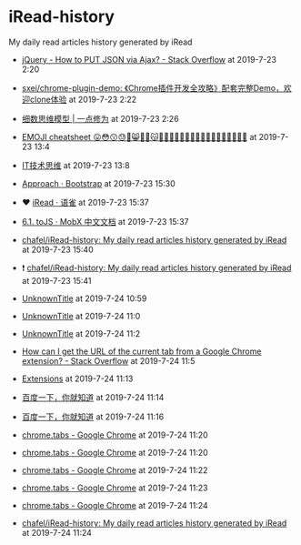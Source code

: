 # iRead-history
My daily read articles history generated by iRead

 - [jQuery - How to PUT JSON via Ajax? - Stack Overflow](https://stackoverflow.com/questions/1749272/jquery-how-to-put-json-via-ajax) at 2019-7-23 2:20
 - [sxei/chrome-plugin-demo: 《Chrome插件开发全攻略》配套完整Demo，欢迎clone体验](https://github.com/sxei/chrome-plugin-demo#background) at 2019-7-23 2:22
 - [细数思维模型 | 一点修为](http://bitandliteracy.github.io/mental-models) at 2019-7-23 2:26
 - [EMOJI cheatsheet 😛😳😗😓🙉😸🙈🙊😽💀💢💥✨💏👫👄👃👀👛👛🗼🔮🔮🎄🎅👻](https://gist.github.com/roachhd/1f029bd4b50b8a524f3c) at 2019-7-23 13:4

 - [IT技术思维](https://mp.weixin.qq.com/s/gEImzAXoeXPtDS9zrxs7pA) at 2019-7-23 13:8
 - [Approach · Bootstrap](https://getbootstrap.com/docs/4.3/extend/approach/) at 2019-7-23 15:30
 - :heart: [iRead · 语雀](https://www.yuque.com/chaofeis/lifelog/eqal52) at 2019-7-23 15:37
 - [6.1. toJS · MobX 中文文档](https://cn.mobx.js.org/refguide/tojson.html) at 2019-7-23 15:37
 - [chafel/iRead-history: My daily read articles history generated by iRead](https://github.com/chafel/iRead-history) at 2019-7-23 15:40
 - :exclamation: [chafel/iRead-history: My daily read articles history generated by iRead](https://github.com/chafel/iRead-history) at 2019-7-23 15:41

 - [UnknownTitle](undefined) at 2019-7-24 10:59
 - [UnknownTitle](undefined) at 2019-7-24 11:0
 - [UnknownTitle](undefined) at 2019-7-24 11:2
 - [How can I get the URL of the current tab from a Google Chrome extension? - Stack Overflow](https://stackoverflow.com/questions/1979583/how-can-i-get-the-url-of-the-current-tab-from-a-google-chrome-extension) at 2019-7-24 11:5
 - [Extensions](chrome://extensions/) at 2019-7-24 11:13
 - [百度一下，你就知道](https://www.baidu.com/) at 2019-7-24 11:14
 - [百度一下，你就知道](https://www.baidu.com/) at 2019-7-24 11:16
 - [chrome.tabs - Google Chrome](https://developer.chrome.com/extensions/tabs#method-create) at 2019-7-24 11:20
 - [chrome.tabs - Google Chrome](https://developer.chrome.com/extensions/tabs#method-create) at 2019-7-24 11:20
 - [chrome.tabs - Google Chrome](https://developer.chrome.com/extensions/tabs#method-create) at 2019-7-24 11:22
 - [chrome.tabs - Google Chrome](https://developer.chrome.com/extensions/tabs#method-create) at 2019-7-24 11:23
 - [chrome.tabs - Google Chrome](https://developer.chrome.com/extensions/tabs#method-create) at 2019-7-24 11:24
 - [chafel/iRead-history: My daily read articles history generated by iRead](https://github.com/chafel/iRead-history) at 2019-7-24 11:24